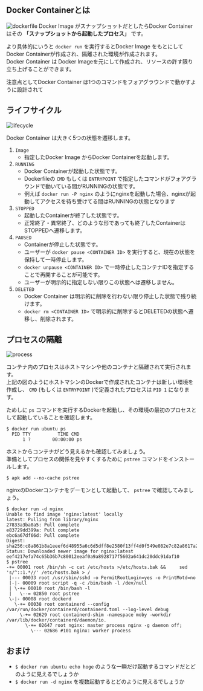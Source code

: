 ## Docker Containerとは
![dockerfile](imgs/dockerfile.png)
Docker Image がスナップショットだとしたらDocker Container はその **「スナップショットから起動したプロセス」** です。  

より具体的にいうと `docker run` を実行するとDocker Image をもとにしてDocker Containerが作成され、隔離された環境が作成されます。  
Docker Container は Docker Imageを元にして作成され、リソースの許す限り立ち上げることができます。

注意点としてDocker Container は1つのコマンドをフォアグラウンドで動かすように設計されて

## ライフサイクル
![lifecycle](imgs/lifecycle.png)

Docker Container は大きく5つの状態を遷移します。  

1. `Image`
    - 指定したDocker Image からDocker Containerを起動します。
2. `RUNNING`
    - Docker Containerが起動した状態です。
    - Dockerfileの `CMD` もしくは `ENTRYPOINT` で指定したコマンドがフォアグラウンドで動いている間がRUNNINGの状態です。
    - 例えば `docker run -P nginx` のようにnginxを起動した場合、nginxが起動してアクセスを待ち受けてる間はRUNNINGの状態となります
3. `STOPPED`
    - 起動したContainerが終了した状態です。
    - 正常終了・異常終了、どのような形であっても終了したContainerはSTOPPEDへ遷移します。
4. `PAUSED`
    - Containerが停止した状態です。
    - ユーザーが `docker pause <CONTAINER ID>` を実行すると、現在の状態を保持して一時停止します。
    - `docker unpause <CONTAINER ID>` で一時停止したコンテナIDを指定することで再開することが可能です。
    - ユーザーが明示的に指定しない限りこの状態へは遷移しません。
5. `DELETED`
    - Docker Container は明示的に削除を行わない限り停止した状態で残り続けます。
    - `docker rm <CONTAINER ID>` で明示的に削除するとDELETEDの状態へ遷移し、削除されます。

## プロセスの隔離
![process](imgs/process.png)

コンテナ内のプロセスはホストマシンや他のコンテナと隔離されて実行されます。  
上記の図のようにホストマシンのDockerで作成されたコンテナは新しい環境を作成し、 `CMD` (もしくは `ENTRYPOINT` )で定義されたプロセスは `PID 1` になります。

ためしに `ps` コマンドを実行するDockerを起動し、その環境の最初のプロセスとして起動していることを確認します。
```console
$ docker run ubuntu ps
  PID TTY          TIME CMD
      1 ?        00:00:00 ps
```

ホストからコンテナがどう見えるかも確認してみましょう。  
準備としてプロセスの関係を見やすくするために `pstree` コマンドをインストールします。
```console
$ apk add --no-cache pstree
```

nginxのDockerコンテナをデーモンとして起動して、 `pstree` で確認してみましょう。
```console
$ docker run -d nginx
Unable to find image 'nginx:latest' locally
latest: Pulling from library/nginx
27833a3ba0a5: Pull complete
e83729dd399a: Pull complete
ebc6a67df66d: Pull complete
Digest: sha256:c8a861b8a1eeef6d48955a6c6d5dff8e2580f13ff4d0f549e082e7c82a8617a2
Status: Downloaded newer image for nginx:latest
eef4217efa74c65b36b7c80012eeaf0a9a8928717f5602a641dc20ddc91daf10
$ pstree
-+= 00001 root /bin/sh -c cat /etc/hosts >/etc/hosts.bak &&     sed 's/^::1.*//' /etc/hosts.bak > /
 |--- 00033 root /usr/sbin/sshd -o PermitRootLogin=yes -o PrintMotd=no
 |-|- 00009 root script -q -c /bin/bash -l /dev/null
 | \-+= 00010 root /bin/bash -l
 |   \--= 02850 root pstree
 \-|- 00008 root dockerd
   \-+= 00038 root containerd --config /var/run/docker/containerd/containerd.toml --log-level debug
     \-+= 02629 root containerd-shim -namespace moby -workdir /var/lib/docker/containerd/daemon/io.
       \-+= 02647 root nginx: master process nginx -g daemon off;
         \--- 02686 #101 nginx: worker process
```

## おまけ
- `$ docker run ubuntu echo hoge` のような一瞬だけ起動するコマンドだとどのように見えるでしょうか
- `$ docker run -d nginx` を複数起動するとどのように見えるでしょうか
